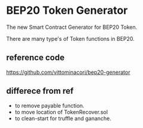 # BEP20 Token Generator

The new Smart Contract Generator for BEP20 Token.

There are many type's of Token functions in BEP20.

## reference code
https://github.com/vittominacori/bep20-generator

## differece from ref
* to remove payable function.
* to move location of TokenRecover.sol 
* to clean-start for truffle and gananche.
